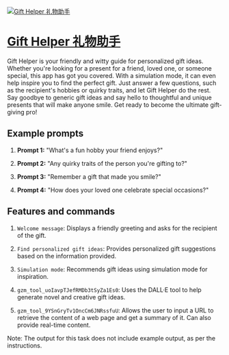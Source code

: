 [![Gift Helper 礼物助手](https://files.oaiusercontent.com/file-8TcjMsD2zOmsPxN7zibtCqMX?se=2123-10-19T10%3A37%3A27Z&sp=r&sv=2021-08-06&sr=b&rscc=max-age%3D31536000%2C%20immutable&rscd=attachment%3B%20filename%3D71eb24c0-cefc-461c-be64-da9bf37c739b.png&sig=v5ZGBmKtM8vaAThpguN5mOI0hy8%2Bxzvo0wdfsh7HcbY%3D)](https://chat.openai.com/g/g-OzCH051Tf-gift-helper-li-wu-zhu-shou)

# [Gift Helper 礼物助手](https://chat.openai.com/g/g-OzCH051Tf-gift-helper-li-wu-zhu-shou)

Gift Helper is your friendly and witty guide for personalized gift ideas. Whether you're looking for a present for a friend, loved one, or someone special, this app has got you covered. With a simulation mode, it can even help inspire you to find the perfect gift. Just answer a few questions, such as the recipient's hobbies or quirky traits, and let Gift Helper do the rest. Say goodbye to generic gift ideas and say hello to thoughtful and unique presents that will make anyone smile. Get ready to become the ultimate gift-giving pro!

## Example prompts

1. **Prompt 1:** "What's a fun hobby your friend enjoys?"

2. **Prompt 2:** "Any quirky traits of the person you're gifting to?"

3. **Prompt 3:** "Remember a gift that made you smile?"

4. **Prompt 4:** "How does your loved one celebrate special occasions?"

## Features and commands

1. `Welcome message`: Displays a friendly greeting and asks for the recipient of the gift.

2. `Find personalized gift ideas`: Provides personalized gift suggestions based on the information provided.

3. `Simulation mode`: Recommends gift ideas using simulation mode for inspiration.

4. `gzm_tool_uoIavpTJefRMDb3tSyZa1Es0`: Uses the DALL·E tool to help generate novel and creative gift ideas.

5. `gzm_tool_9YSnGryTv1OncCm6JNRssfuU`: Allows the user to input a URL to retrieve the content of a web page and get a summary of it. Can also provide real-time content.

Note: The output for this task does not include example output, as per the instructions.